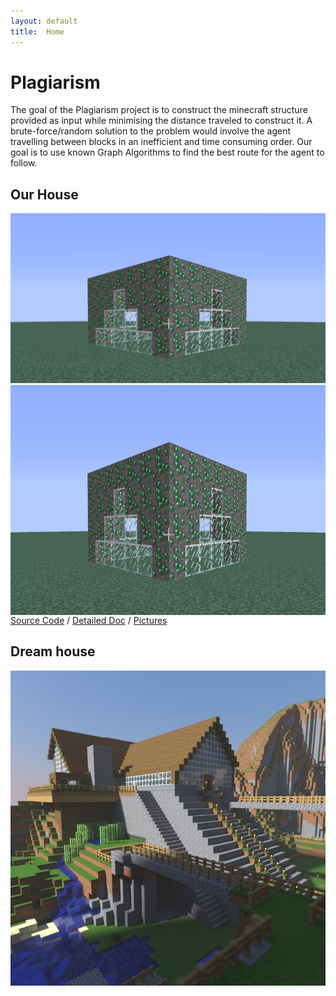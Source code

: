 ```yaml
---
layout: default
title:  Home
---
```


# Plagiarism

The goal of the Plagiarism project is to construct the minecraft structure provided as input while minimising the distance traveled to construct it. A brute-force/random solution to the problem would involve the agent travelling between blocks in an inefficient and time consuming order. Our goal is to use known Graph Algorithms to find the best route for the agent to follow. 

## Our House
![Our House](https://raw.githubusercontent.com/thebrainygeek/plagiarism/master/docs/images/mission5House.png)
<img src="https://raw.githubusercontent.com/thebrainygeek/plagiarism/master/docs/images/mission5House.png" width="682" height="368" align="middle"/>
[Source Code][refCode] / [Detailed Doc][refDoc] / [Pictures][refPictures]

[refCode]: https://github.com/thebrainygeek/plagiarism/tree/master/project
[refDoc]: https://github.com/thebrainygeek/plagiarism/tree/master/docs
[refPictures]: https://github.com/thebrainygeek/plagiarism/tree/master/docs/images

## Dream house 
![Large sample house](https://raw.githubusercontent.com/thebrainygeek/plagiarism/master/docs/images/minecraft_big_house.jpg)
